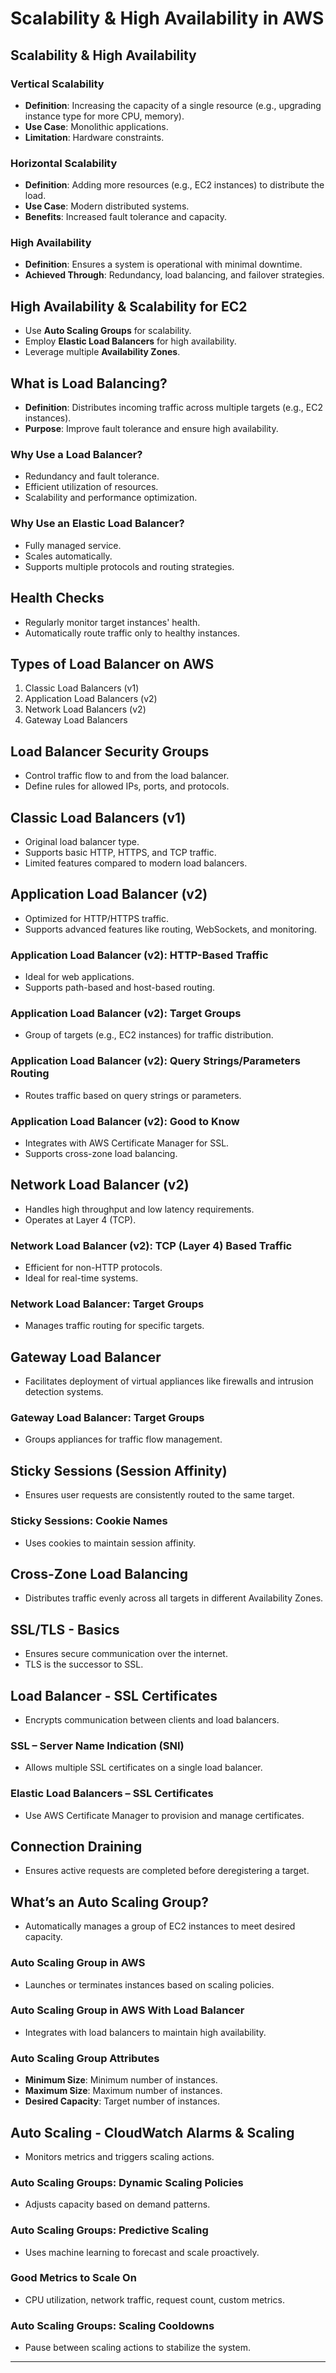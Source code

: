 # Scalability & High Availability in AWS

## Scalability & High Availability

### Vertical Scalability
- **Definition**: Increasing the capacity of a single resource (e.g., upgrading instance type for more CPU, memory).
- **Use Case**: Monolithic applications.
- **Limitation**: Hardware constraints.

### Horizontal Scalability
- **Definition**: Adding more resources (e.g., EC2 instances) to distribute the load.
- **Use Case**: Modern distributed systems.
- **Benefits**: Increased fault tolerance and capacity.

### High Availability
- **Definition**: Ensures a system is operational with minimal downtime.
- **Achieved Through**: Redundancy, load balancing, and failover strategies.

## High Availability & Scalability for EC2
- Use **Auto Scaling Groups** for scalability.
- Employ **Elastic Load Balancers** for high availability.
- Leverage multiple **Availability Zones**.

## What is Load Balancing?

- **Definition**: Distributes incoming traffic across multiple targets (e.g., EC2 instances).
- **Purpose**: Improve fault tolerance and ensure high availability.

### Why Use a Load Balancer?
- Redundancy and fault tolerance.
- Efficient utilization of resources.
- Scalability and performance optimization.

### Why Use an Elastic Load Balancer?
- Fully managed service.
- Scales automatically.
- Supports multiple protocols and routing strategies.

## Health Checks
- Regularly monitor target instances' health.
- Automatically route traffic only to healthy instances.

## Types of Load Balancer on AWS
1. Classic Load Balancers (v1)
2. Application Load Balancers (v2)
3. Network Load Balancers (v2)
4. Gateway Load Balancers

## Load Balancer Security Groups
- Control traffic flow to and from the load balancer.
- Define rules for allowed IPs, ports, and protocols.

## Classic Load Balancers (v1)
- Original load balancer type.
- Supports basic HTTP, HTTPS, and TCP traffic.
- Limited features compared to modern load balancers.

## Application Load Balancer (v2)
- Optimized for HTTP/HTTPS traffic.
- Supports advanced features like routing, WebSockets, and monitoring.

### Application Load Balancer (v2): HTTP-Based Traffic
- Ideal for web applications.
- Supports path-based and host-based routing.

### Application Load Balancer (v2): Target Groups
- Group of targets (e.g., EC2 instances) for traffic distribution.

### Application Load Balancer (v2): Query Strings/Parameters Routing
- Routes traffic based on query strings or parameters.

### Application Load Balancer (v2): Good to Know
- Integrates with AWS Certificate Manager for SSL.
- Supports cross-zone load balancing.

## Network Load Balancer (v2)
- Handles high throughput and low latency requirements.
- Operates at Layer 4 (TCP).

### Network Load Balancer (v2): TCP (Layer 4) Based Traffic
- Efficient for non-HTTP protocols.
- Ideal for real-time systems.

### Network Load Balancer: Target Groups
- Manages traffic routing for specific targets.

## Gateway Load Balancer
- Facilitates deployment of virtual appliances like firewalls and intrusion detection systems.

### Gateway Load Balancer: Target Groups
- Groups appliances for traffic flow management.

## Sticky Sessions (Session Affinity)
- Ensures user requests are consistently routed to the same target.

### Sticky Sessions: Cookie Names
- Uses cookies to maintain session affinity.

## Cross-Zone Load Balancing
- Distributes traffic evenly across all targets in different Availability Zones.

## SSL/TLS - Basics
- Ensures secure communication over the internet.
- TLS is the successor to SSL.

## Load Balancer - SSL Certificates
- Encrypts communication between clients and load balancers.

### SSL – Server Name Indication (SNI)
- Allows multiple SSL certificates on a single load balancer.

### Elastic Load Balancers – SSL Certificates
- Use AWS Certificate Manager to provision and manage certificates.

## Connection Draining
- Ensures active requests are completed before deregistering a target.

## What’s an Auto Scaling Group?
- Automatically manages a group of EC2 instances to meet desired capacity.

### Auto Scaling Group in AWS
- Launches or terminates instances based on scaling policies.

### Auto Scaling Group in AWS With Load Balancer
- Integrates with load balancers to maintain high availability.

### Auto Scaling Group Attributes
- **Minimum Size**: Minimum number of instances.
- **Maximum Size**: Maximum number of instances.
- **Desired Capacity**: Target number of instances.

## Auto Scaling - CloudWatch Alarms & Scaling
- Monitors metrics and triggers scaling actions.

### Auto Scaling Groups: Dynamic Scaling Policies
- Adjusts capacity based on demand patterns.

### Auto Scaling Groups: Predictive Scaling
- Uses machine learning to forecast and scale proactively.

### Good Metrics to Scale On
- CPU utilization, network traffic, request count, custom metrics.

### Auto Scaling Groups: Scaling Cooldowns
- Pause between scaling actions to stabilize the system.

---
